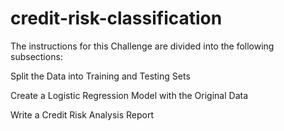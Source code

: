 # credit-risk-classification
The instructions for this Challenge are divided into the following subsections:

Split the Data into Training and Testing Sets

Create a Logistic Regression Model with the Original Data

Write a Credit Risk Analysis Report
